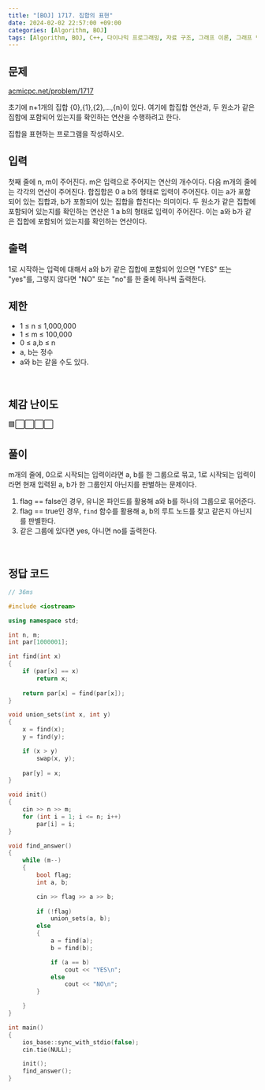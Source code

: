 ```yaml
---
title: "[BOJ] 1717. 집합의 표현"
date: 2024-02-02 22:57:00 +09:00
categories: [Algorithm, BOJ]
tags: [Algorithm, BOJ, C++, 다이나믹 프로그래밍, 자료 구조, 그래프 이론, 그래프 탐색, 분리 집합, 배낭 문제, Gold 5]
---
```

## **문제**
[acmicpc.net/problem/1717](https://www.acmicpc.net/problem/1717)

초기에 n+1개의 집합 {0},{1},{2},...,{n}이 있다. 여기에 합집합 연산과, 두 원소가 같은 집합에 포함되어 있는지를 확인하는 연산을 수행하려고 한다.

집합을 표현하는 프로그램을 작성하시오.
<br>

## **입력**
첫째 줄에 n, m이 주어진다. m은 입력으로 주어지는 연산의 개수이다. 다음 m개의 줄에는 각각의 연산이 주어진다. 합집합은 0 a b의 형태로 입력이 주어진다. 이는 a가 포함되어 있는 집합과, b가 포함되어 있는 집합을 합친다는 의미이다. 두 원소가 같은 집합에 포함되어 있는지를 확인하는 연산은 1 a b의 형태로 입력이 주어진다. 이는 a와 b가 같은 집합에 포함되어 있는지를 확인하는 연산이다.
<br>

## **출력**
1로 시작하는 입력에 대해서 a와 b가 같은 집합에 포함되어 있으면 "YES" 또는 "yes"를, 그렇지 않다면 "NO" 또는 "no"를 한 줄에 하나씩 출력한다.
<br>

## **제한**
- 1 ≤ n ≤ 1,000,000
- 1 ≤ m ≤ 100,000
- 0 ≤ a,b ≤ n
- a, b는 정수
- a와 b는 같을 수도 있다.
<br>

## **체감 난이도**
🟩⬜⬜⬜⬜
<br>

## **풀이**
m개의 줄에, 0으로 시작되는 입력이라면 a, b를 한 그룹으로 묶고, 1로 시작되는 입력이라면 현재 입력된 a, b가 한 그룹인지 아닌지를 판별하는 문제이다.

1. flag == false인 경우, 유니온 파인드를 활용해 a와 b를 하나의 그룹으로 묶어준다.
2. flag == true인 경우, `find` 함수를 활용해 a, b의 루트 노드를 찾고 같은지 아닌지를 판별한다.
3. 같은 그룹에 있다면 yes, 아니면 no를 출력한다.
<br>

## **정답 코드**
```c++
// 36ms

#include <iostream>

using namespace std;

int n, m;
int par[1000001];

int find(int x)
{
    if (par[x] == x)
        return x;
    
    return par[x] = find(par[x]);
}

void union_sets(int x, int y)
{
    x = find(x);
    y = find(y);

    if (x > y)
        swap(x, y);
    
    par[y] = x;
}

void init()
{
    cin >> n >> m;
    for (int i = 1; i <= n; i++)
        par[i] = i;
}

void find_answer()
{
    while (m--)
    {
        bool flag;
        int a, b;

        cin >> flag >> a >> b;
        
        if (!flag)
            union_sets(a, b);
        else
        {
            a = find(a);
            b = find(b);

            if (a == b)
                cout << "YES\n";
            else
                cout << "NO\n";
        }

    }
}

int main()
{
    ios_base::sync_with_stdio(false);
    cin.tie(NULL);

    init();
    find_answer();
}
```